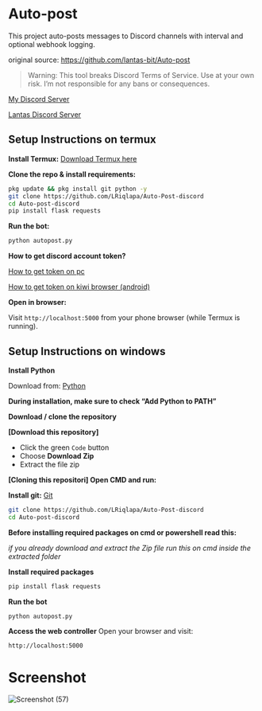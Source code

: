 # Auto-post

This project auto-posts messages to Discord channels with interval and optional webhook logging.

original source: https://github.com/lantas-bit/Auto-post

> Warning: This tool breaks Discord Terms of Service. Use at your own risk. I’m not responsible for any bans or consequences.

[My Discord Server](https://discord.com/invite/psdQaVEnHt)

[Lantas Discord Server](https://discord.com/invite/M9cD8ZC5m8)

## Setup Instructions on termux

**Install Termux:**
[Download Termux here](https://f-droid.org/en/packages/com.termux/)


**Clone the repo & install requirements:**
```bash
pkg update && pkg install git python -y
git clone https://github.com/LRiqlapa/Auto-Post-discord
cd Auto-post-discord
pip install flask requests
```

**Run the bot:**
```bash
python autopost.py
```
**How to get discord account token?**

[How to get token on pc](https://youtu.be/LnBnm_tZlyU?si=J3wSpuRaXqI5ycUj)

[How to get token on kiwi browser (android)](https://youtu.be/OvOKuKZwuwQ?si=LCoqhtTlKJv74VxG)

**Open in browser:**

Visit `http://localhost:5000` from your phone browser (while Termux is running).

## Setup Instructions on windows

**Install Python**

Download from: 
[Python](https://python.org)

**During installation, make sure to check “Add Python to PATH”**


**Download / clone the repository**

**[Download this repository]**
- Click the green `Code` button
- Choose **Download Zip**
- Extract the file zip

**[Cloning this repositori] Open CMD and run:**

**Install git:**
[Git](https://git-scm.com/downloads)

```bash
git clone https://github.com/LRiqlapa/Auto-Post-discord
cd Auto-post-discord
```
**Before installing required packages on cmd or powershell read this:**

_if you already download and extract the Zip file run this on cmd inside the extracted folder_

**Install required packages**
```bash
pip install flask requests
```

**Run the bot**
```bash
python autopost.py
```


**Access the web controller**
Open your browser and visit:

```http://localhost:5000```

# Screenshot
![Screenshot (57)](https://github.com/user-attachments/assets/125a8c6d-1427-4a3d-a985-5b1120e492f2)

